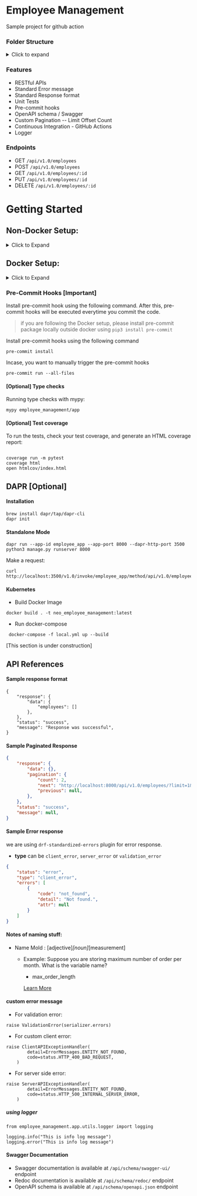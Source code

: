 # Employee Management

Sample project for github action

### Folder Structure
<details>
  <summary>Click to expand</summary>

```
.
├── Dockerfile
├── README.md
├── TODO.md
├── dapr.yaml
├── employee_management
│   ├── __init__.py
│   ├── app
│   │   ├── __init__.py
│   │   ├── admin.py
│   │   ├── apps.py
│   │   ├── config.py
│   │   ├── controllers
│   │   │   ├── __init__.py
│   │   │   └── employee.py
│   │   ├── db_interface
│   │   │   ├── __init__.py
│   │   │   └── employee.py
│   │   ├── migrations
│   │   │   ├── 0001_initial.py
│   │   │   └── __init__.py
│   │   ├── models
│   │   │   ├── __init__.py
│   │   │   └── employee.py
│   │   ├── serializers
│   │   │   ├── __init__.py
│   │   │   └── employee.py
│   │   ├── tests
│   │   │   ├── __init__.py
│   │   │   └── employee.py
│   │   └── utils
│   │       ├── __init__.py
│   │       ├── responses.py
│   │       ├── errors.py
│   │       ├── config.py
│   │       ├── pagination.py
│   │       └── logger.py
│   ├── asgi.py
│   ├── settings.py
│   ├── urls.py
│   └── wsgi.py
├── local.yml
├── manage.py
├── pyproject.toml
├── requirements.txt
└── setup.cfg
```
</details>

### Features
* RESTful APIs
* Standard Error message
* Standard Response format
* Unit Tests
* Pre-commit hooks
* OpenAPI schema / Swagger
* Custom Pagination -- Limit Offset Count
* Continuous Integration - GitHub Actions
* Logger


### Endpoints
* GET `/api/v1.0/employees`
* POST `/api/v1.0/employees`
* GET `/api/v1.0/employees/:id`
* PUT `/api/v1.0/employees/:id`
* DELETE `/api/v1.0/employees/:id`

# Getting Started

## Non-Docker Setup:

<details>
<summary>Click to Expand</summary>

#### Create virtual environment and install dependencies
```
python3 -m venv .venv
source .venv/bin/activate
pip3 install -r requirements.txt
```

#### Migrations
Copy the sample env file and make changes as per the environment
```
cp .env.sample .env
```

Make changes models.py to suit the needs of your app

Generate migration files using the following command
```
python3 manage.py makemigrations
```

Run the migration
```
python3 manage.py migrate
```

#### Setting Up Your Users

To create a **superuser account**, use this command:

```
python3 manage.py createsuperuser
```

#### Run Server
```
python3 manage.py runserver 8000
```
#### Running tests with Pytest

```
python3 manage.py test employee_management.app.tests.employee
```

</details>

## Docker Setup:
<details>
<summary>Click to Expand</summary>

1. Copy the .env file
```
cp .env.sample .env
```

2. Start the docker containers
```
docker-compose -f local.yml up --build
```

3. Shell into django's container
```
docker exec -it neo_employee_management bash
```
> Note: If the name "neo_employee_management" doesn't match, run `docker ps` and get the name of the django container

4. Make migrations
```
python3 manage.py makemigrations
```

5. Run migrations
```
python3 manage.py migrate
```

6. [Optional] Run tests
```
python3 manage.py test employee_management.app.tests.employee
```

7. [Optional] Create superuser for admin access
```
python3 manage.py createsuperuser
```

</details>

### Pre-Commit Hooks [Important]
Install pre-commit hook using the following command. After this, pre-commit hooks will be executed everytime you commit the code.
> if you are following the Docker setup, please install pre-commit package locally outside docker using `pip3 install pre-commit`

Install pre-commit hooks using the following command
```
pre-commit install
```

Incase, you want to manually trigger the pre-commit hooks
```
pre-commit run --all-files
```
#### [Optional] Type checks

Running type checks with mypy:
```
mypy employee_management/app
```


#### [Optional] Test coverage

To run the tests, check your test coverage, and generate an HTML coverage report:

```commandline

coverage run -m pytest
coverage html
open htmlcov/index.html
```

## DAPR [Optional]
#### Installation

```
brew install dapr/tap/dapr-cli
dapr init
```
#### Standalone Mode
```
dapr run --app-id employee_app --app-port 8000 --dapr-http-port 3500 python3 manage.py runserver 8000

```
Make a request:
```commandline
curl http://localhost:3500/v1.0/invoke/employee_app/method/api/v1.0/employees/
```

#### Kubernetes

* Build Docker Image
```
docker build . -t neo_employee_management:latest
```

* Run docker-compose
```
 docker-compose -f local.yml up --build
```
[This section is under construction]

## API References

#### Sample response format
```
{
    "response": {
        "data": {
            "employees": []
        },
    },
    "status": "success",
    "message": "Response was successful",
}
```

#### Sample Paginated Response
```json
{
    "response": {
        "data": {},
        "pagination": {
            "count": 2,
            "next": "http://localhost:8000/api/v1.0/employees/?limit=1&offset=1",
            "previous": null,
        },
    },
    "status": "success",
    "message": null,
}
```


#### Sample Error response
we are using `drf-standardized-errors` plugin for error response.

* **type** can be `client_error`, `server_error` or `validation_error`
```json
{
    "status": "error",
    "type": "client_error",
    "errors": [
        {
            "code": "not_found",
            "detail": "Not found.",
            "attr": null
        }
    ]
}

```


####  Notes of naming stuff:
* Name Mold : [adjective]_[noun]_[measurement]
  * Example: Suppose you are storing maximum number of order per month. What is the variable name?
    * max_order_length

    [Learn More](https://www.youtube.com/watch?v=z7w2lKG8zWM&t=325s)



#### custom error message

* For validation error:

```
raise ValidationError(serializer.errors)
```

* For custom client error:

```
raise ClientAPIExceptionHandler(
        detail=ErrorMessages.ENTITY_NOT_FOUND,
        code=status.HTTP_400_BAD_REQUEST,
    )

```

* For server side error:

```
raise ServerAPIExceptionHandler(
        detail=ErrorMessages.ENTITY_NOT_FOUND,
        code=status.HTTP_500_INTERNAL_SERVER_ERROR,
    )
```


##### using logger 
```
from employee_management.app.utils.logger import logging

logging.info("This is info log message")
logging.error("This is info log message")

```

#### Swagger Documentation

* Swagger documentation is available at `/api/schema/swagger-ui/` endpoint
* Redoc documentation is available at `/api/schema/redoc/` endpoint
* OpenAPI schema is available at `/api/schema/openapi.json` endpoint

